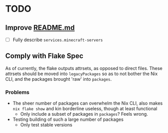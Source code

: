 # TODO

## Improve [README.md](./README.md)

- [ ] Fully describe `services.minecraft-servers`

## Comply with Flake Spec

As of currently, the flake outputs attrsets, as opposed to direct files.
These attrsets should be moved into `legacyPackages` so as to not bother the Nix CLI, and the packages brought 'raw' into `packages`.

### Problems

- The sheer number of packages can overwhelm the Nix CLI, also makes `nix flake show` and kin borderline useless, though at least functional
  - Only include a subset of packages in `packages`? Feels wrong.
- Testing building of such a large number of packages
  - Only test stable versions
